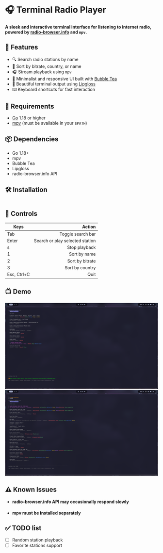 # 🎧 Terminal Radio Player

#### A sleek and interactive terminal interface for listening to internet radio, powered by [radio-browser.info](https://www.radio-browser.info/) and `mpv`.

## 🚀 Features

- 🔍 Search radio stations by name
- 📶 Sort by bitrate, country, or name
- 🎧 Stream playback using `mpv`
- 🎹 Minimalist and responsive UI built with [Bubble Tea](https://github.com/charmbracelet/bubbletea)
- 🎨 Beautiful terminal output using [Lipgloss](https://github.com/charmbracelet/lipgloss)
- ⌨️ Keyboard shortcuts for fast interaction  

## 🧰 Requirements

- [Go](https://golang.org/dl/) 1.18 or higher
- [mpv](https://mpv.io/) (must be available in your `$PATH`)

## 📦 Dependencies
- Go 1.18+
- mpv
- Bubble Tea
- Lipgloss
- radio-browser.info API


## 🛠️ Installation
```bash
```

## 🧭 Controls

| Keys        | Action |
|-------------|--------:|
| Tab         |      Toggle search bar | 
| Enter       |      Search or play selected station |
| s           |      Stop playback | 
| 1           |      Sort by name |     
| 2           |      Sort by bitrate | 
| 3           |      Sort by country |
| Esc, Ctrl+C |      Quit |     


## 📺 Demo

![](Docs/img.png)
![](Docs/img_1.png)

## ⚠ Known Issues
- #### radio-browser.info API may occasionally respond slowly
- #### mpv must be installed separately

## ✅ TODO list
- [ ] Random station playback 
- [ ] Favorite stations support